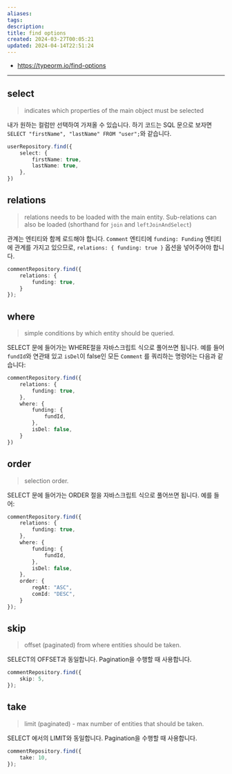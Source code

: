 ```yaml
---
aliases: 
tags: 
description:
title: find options
created: 2024-03-27T00:05:21
updated: 2024-04-14T22:51:24
---
```

- <https://typeorm.io/find-options>
---

## select

> indicates which properties of the main object must be selected

내가 원하는 컬럼만 선택하여 가져올 수 있습니다. 하기 코드는 SQL 문으로 보자면 `SELECT "firstName", "lastName" FROM "user";`와 같습니다.

```typescript
userRepository.find({
    select: {
        firstName: true,
        lastName: true,
    },
})
```

## relations

> relations needs to be loaded with the main entity. Sub-relations can also be loaded (shorthand for `join` and `leftJoinAndSelect`)

관계는 엔티티와 함께 로드해야 합니다. `Comment` 엔티티에 `funding: Funding` 엔티티에 관계를 가지고 있으므로, `relations: { funding: true }` 옵션을 넣어주어야 합니다.

```typescript
commentRepository.find({
	relations: {
		funding: true,
	}
});
```

## where

> simple conditions by which entity should be queried.

SELECT 문에 들어가는 WHERE절을 자바스크립트 식으로 풀어쓰면 됩니다. 예를 들어 `fundId`와 연관돼 있고 `isDel`이 false인 모든 `Comment` 를 쿼리하는 명령어는 다음과 같습니다:

```typescript
commentRepository.find({
	relations: {
		funding: true,
	},
	where: {
		funding: {
			fundId,
		},
		isDel: false,
	}
})
```

## order

> selection order.

SELECT 문에 들어가는 ORDER 절을 자바스크립트 식으로 풀어쓰면 됩니다. 예를 들어:

```typescript
commentRepository.find({
	relations: {
		funding: true,
	},
	where: {
		funding: {
			fundId,
		},
		isDel: false,
	},
	order: {
		regAt: "ASC",
		comId: "DESC",
	}
});
```

## skip

> offset (paginated) from where entities should be taken.

SELECT의 OFFSET과 동일합니다. Pagination을 수행할 때 사용합니다.

```typescript
commentRepository.find({
	skip: 5,
});
```

## take

> limit (paginated) - max number of entities that should be taken.

SELECT 에서의 LIMIT와 동일합니다. Pagination을 수행할 때 사용합니다.

```typescript
commentRepository.find({
	take: 10,
});
```
